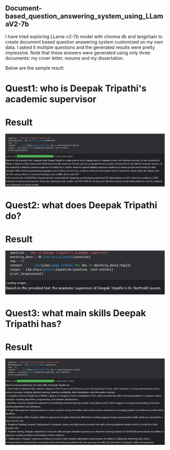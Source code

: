 ## Document-based_question_answering_system_using_LLamaV2-7b
I have tried exploring LLama-v2-7b model with chroma db and langchain to create document based question answering system customized on my own data. I asked it multiple questions and the generated results were pretty impressive. Note that these answers were generated using only three documents: my cover letter, resume and my dissertation.

Below are the sample result:


# Quest1:   who is Deepak Tripathi's academic supervisor
# Result

![Chart](charts/ques1.png)

# Quest2:   what does Deepak Tripathi do?
# Result

![Chart](charts/ques4.png)



# Quest3:   what main skills Deepak Tripathi has?
# Result

![Chart](charts/ques2.png)



